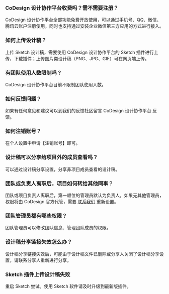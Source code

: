 ### CoDesign 设计协作平台收费吗？需不需要注册？

CoDesign 设计协作平台全部功能免费开放使用，可以通过手机号、QQ、微信、腾讯云账户注册使用，同时也支持通过安装企业微信第三方应用的方式进行接入。

### 如何上传设计稿？

上传 Sketch 设计稿，需要使用 CoDesign 设计协作平台的 Sketch 插件进行上传，下载插件；上传图片类设计稿（PNG、JPG、GIF）可在网页端上传。

### 有团队使用人数限制吗？

CoDesign 设计协作平台目前不限制团队使用人数。

### 如何反馈问题？

如果有任何意见和建议可以到我们的反馈社区留言 CoDesign 设计协作平台 反馈。 

### 如何注销账号？

在个人设置中申请【注销账号】即可。

### 设计稿可以分享给项目外的成员查看吗？
可以通过设计稿分享设置，分享非项目成员查看的设计稿。

### 团队或负责人离职后，项目如何转给其他同事？
团队或项目负责人离职后，第一顺位的管理员默认为负责人，如果无其他管理员，权限将由 CoDesign 官方代管，需要 [联系我们](https://cloud.tencent.com/act/event/connect-service) 重新设置。

### 团队管理员都有哪些权限？
团队管理员可以修改团队信息、管理团队成员的权限。

### 设计稿分享链接失效怎么办？
设计稿分享链接失效后，可能由于设计稿文件已删除或分享人关闭了设计稿分享设置，请联系分享人重新进行分享。

### Sketch 插件上传设计稿失败
重启 Sketch 尝试。使用 Sketch 软件请及时升级到最新版插件。
